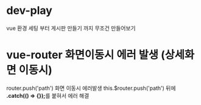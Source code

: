 # dev-play
vue 환경 세팅 부터 게시판 만들기 까지 
무조건 만들어보기

# vue-router 화면이동시 에러 발생 (상세화면 이동시)
router.push('path') 화면 이동시 에러발생
this.$router.push('path') 뒤에 <b>.catch(() => {});</b>를 붙혀서 에러 해결
